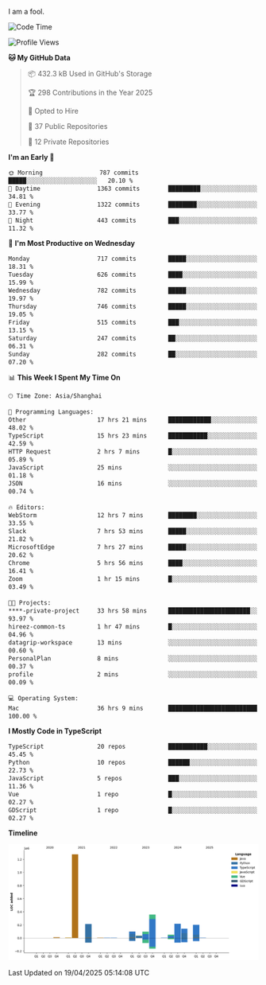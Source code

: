 I am a fool.

<!--START_SECTION:waka-->
![Code Time](http://img.shields.io/badge/Code%20Time-2%2C903%20hrs%2038%20mins-blue)

![Profile Views](http://img.shields.io/badge/Profile%20Views-2-blue)

**🐱 My GitHub Data** 

> 📦 432.3 kB Used in GitHub's Storage 
 > 
> 🏆 298 Contributions in the Year 2025
 > 
> 💼 Opted to Hire
 > 
> 📜 37 Public Repositories 
 > 
> 🔑 12 Private Repositories 
 > 
**I'm an Early 🐤** 

```text
🌞 Morning                787 commits         █████░░░░░░░░░░░░░░░░░░░░   20.10 % 
🌆 Daytime                1363 commits        █████████░░░░░░░░░░░░░░░░   34.81 % 
🌃 Evening                1322 commits        ████████░░░░░░░░░░░░░░░░░   33.77 % 
🌙 Night                  443 commits         ███░░░░░░░░░░░░░░░░░░░░░░   11.32 % 
```
📅 **I'm Most Productive on Wednesday** 

```text
Monday                   717 commits         █████░░░░░░░░░░░░░░░░░░░░   18.31 % 
Tuesday                  626 commits         ████░░░░░░░░░░░░░░░░░░░░░   15.99 % 
Wednesday                782 commits         █████░░░░░░░░░░░░░░░░░░░░   19.97 % 
Thursday                 746 commits         █████░░░░░░░░░░░░░░░░░░░░   19.05 % 
Friday                   515 commits         ███░░░░░░░░░░░░░░░░░░░░░░   13.15 % 
Saturday                 247 commits         ██░░░░░░░░░░░░░░░░░░░░░░░   06.31 % 
Sunday                   282 commits         ██░░░░░░░░░░░░░░░░░░░░░░░   07.20 % 
```


📊 **This Week I Spent My Time On** 

```text
🕑︎ Time Zone: Asia/Shanghai

💬 Programming Languages: 
Other                    17 hrs 21 mins      ████████████░░░░░░░░░░░░░   48.02 % 
TypeScript               15 hrs 23 mins      ███████████░░░░░░░░░░░░░░   42.59 % 
HTTP Request             2 hrs 7 mins        █░░░░░░░░░░░░░░░░░░░░░░░░   05.89 % 
JavaScript               25 mins             ░░░░░░░░░░░░░░░░░░░░░░░░░   01.18 % 
JSON                     16 mins             ░░░░░░░░░░░░░░░░░░░░░░░░░   00.74 % 

🔥 Editors: 
WebStorm                 12 hrs 7 mins       ████████░░░░░░░░░░░░░░░░░   33.55 % 
Slack                    7 hrs 53 mins       █████░░░░░░░░░░░░░░░░░░░░   21.82 % 
MicrosoftEdge            7 hrs 27 mins       █████░░░░░░░░░░░░░░░░░░░░   20.62 % 
Chrome                   5 hrs 56 mins       ████░░░░░░░░░░░░░░░░░░░░░   16.41 % 
Zoom                     1 hr 15 mins        █░░░░░░░░░░░░░░░░░░░░░░░░   03.49 % 

🐱‍💻 Projects: 
****-private-project     33 hrs 58 mins      ███████████████████████░░   93.97 % 
hireez-common-ts         1 hr 47 mins        █░░░░░░░░░░░░░░░░░░░░░░░░   04.96 % 
datagrip-workspace       13 mins             ░░░░░░░░░░░░░░░░░░░░░░░░░   00.60 % 
PersonalPlan             8 mins              ░░░░░░░░░░░░░░░░░░░░░░░░░   00.37 % 
profile                  2 mins              ░░░░░░░░░░░░░░░░░░░░░░░░░   00.09 % 

💻 Operating System: 
Mac                      36 hrs 9 mins       █████████████████████████   100.00 % 
```

**I Mostly Code in TypeScript** 

```text
TypeScript               20 repos            ███████████░░░░░░░░░░░░░░   45.45 % 
Python                   10 repos            ██████░░░░░░░░░░░░░░░░░░░   22.73 % 
JavaScript               5 repos             ███░░░░░░░░░░░░░░░░░░░░░░   11.36 % 
Vue                      1 repo              █░░░░░░░░░░░░░░░░░░░░░░░░   02.27 % 
GDScript                 1 repo              █░░░░░░░░░░░░░░░░░░░░░░░░   02.27 % 
```



**Timeline**

![Lines of Code chart](https://raw.githubusercontent.com/VeejaLiu/VeejaLiu/master/assets/bar_graph.png)


 Last Updated on 19/04/2025 05:14:08 UTC
<!--END_SECTION:waka-->
